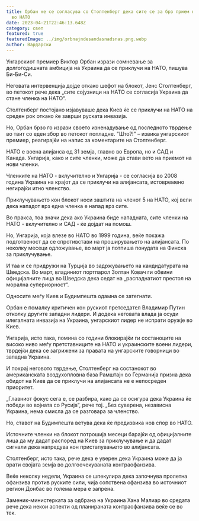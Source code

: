 ```yaml
---
title: Орбан не се согласува со Столтенберг дека сите се за брз прием на Украина
  во НАТО
date: 2023-04-21T22:46:13.648Z
category: свет
featured: true
featuredImage: ../img/orbnajndesandasnadsnas.png.webp
author: Вардарски
---
```


Унгарскиот премиер Виктор Орбан изрази сомневање за долгогодишната амбиција на Украина да се приклучи на НАТО, пишува Би-Би-Си.

Неговата интервенција дојде откако шефот на блокот, Јенс Столтенберг, во петокот рече дека „сите сојузници на НАТО се согласија Украина да стане членка на НАТО“.

Столтенберг постојано изјавуваше дека Киев ќе се приклучи на НАТО на среден рок откако ќе заврши руската инвазија.

Но, Орбан брзо го изрази своето изненадување од последното тврдење во твит со еден збор во петокот попладне. "Што?!" – извика унгарскиот премиер, реагирајќи на напис за коментарите на Столтенберг.

НАТО е воена алијанса од 31 земја, главно во Европа, но и САД и Канада. Унгарија, како и сите членки, може да стави вето на приемот на нови членки.

Членките на НАТО - вклучително и Унгарија - се согласија во 2008 година Украина на крајот да се приклучи на алијансата, истовремено негирајќи итно членство.

Приклучувањето кон блокот носи заштита на членот 5 на НАТО, кој вели дека нападот врз една членка е напад врз сите.

Во пракса, тоа значи дека ако Украина биде нападната, сите членки на НАТО - вклучително и САД - ќе дојдат на помош.

Но, Унгарија, која влезе во НАТО во 1999 година, веќе покажа подготвеност да се спротивстави на проширувањето на алијансата. По неколку месеци одложување, во март ја потпиша понудата на Финска за приклучување.

И таа и се придружи на Турција во задржувањето на кандидатурата на Шведска. Во март, владиниот портпарол Золтан Ковач ги обвини официјалните лица во Шведска дека седат на „распаднатиот престол на морална супериорност“.

Односите меѓу Киев и Будимпешта одамна се затегнати.

Орбан е помалку критичен кон рускиот претседател Владимир Путин отколку другите западни лидери. И додека неговата влада ја осуди илегалната инвазија на Украина, унгарскиот лидер не испрати оружје во Киев.

Унгарија, исто така, помина со години блокирајќи ги состаноците на високо ниво меѓу претставниците на НАТО и украинските воени лидери, тврдејќи дека се загрижени за правата на унгарските говорници во западна Украина.

И покрај неговото тврдење, Столтенберг на состанокот во американската воздухопловна база Рамштајн во Германија призна дека обидот на Киев да се приклучи на алијансата не е непосреден приоритет.

„Главниот фокус сега е, се разбира, како да се осигура дека Украина ќе победи во војната со Русија“, рече тој. „Без суверена, независна Украина, нема смисла да се разговара за членство.

Но, ставот на Будимпешта ветува дека ќе предизвика нов спор во НАТО.

Источните членки на блокот потрошија месеци барајќи од официјалните лица да му дадат распоред на Киев за приклучување и да дадат сигнали дека напредува кон пристапувањето во алијансата.

Столтенберг, исто така, рече дека е уверен дека Украина може да ја врати својата земја во долгоочекуваната контраофанзива.

Веќе неколку недели, Украина се шпекулира дека започнува пролетна офанзива против руските сили, чија сопствена офанзива во источниот регион Донбас во голема мера е запрена.

Заменик-министерката за одбрана на Украина Хана Малиар во средата рече дека некои аспекти од планираната контраофанзива веќе се во тек.
